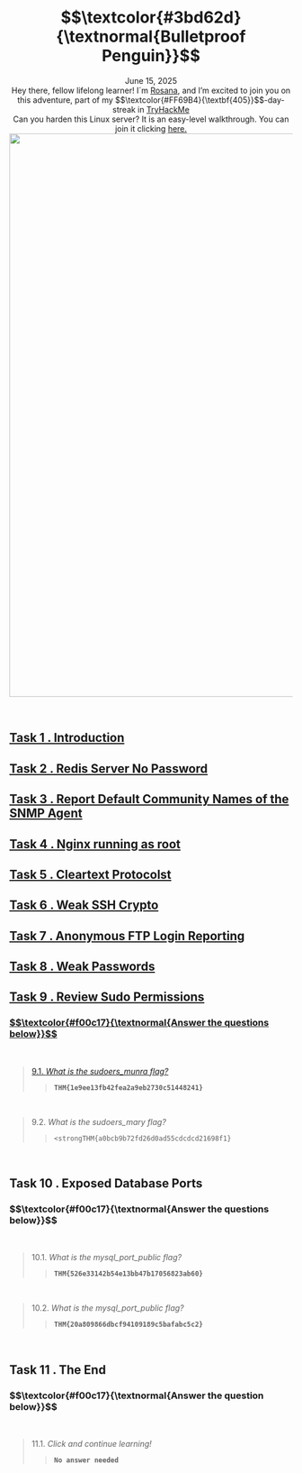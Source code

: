 <h1 align="center"> $$\textcolor{#3bd62d}{\textnormal{Bulletproof Penguin}}$$</h1>
<p align="center">June 15, 2025<br> Hey there, fellow lifelong learner! I´m <a href="https://www.linkedin.com/in/rosanafssantos/">Rosana</a>, and I’m excited to join you on this adventure, part of my $$\textcolor{#FF69B4}{\textbf{405}}$$-day-streak in  <a href="https://tryhackme.com">TryHackMe</a><br>
Can you harden this Linux server? It is an easy-level walkthrough. You can join it clicking <a href="https://tryhackme.com/room/bppenguin"</a>here.<br>
<img width="1000px" src=""></p>

<br>

<h2>Task 1 . Introduction</h2>


<h2>Task 2 . Redis Server No Password</h2>


<h2>Task 3 . Report Default Community Names of the SNMP Agent</h2>


<h2>Task 4 . Nginx running as root</h2>



<h2>Task 5 . Cleartext Protocolst</h2>



<h2>Task 6 . Weak SSH Crypto</h2>



<h2>Task 7 . Anonymous FTP Login Reporting</h2>



<h2>Task 8 . Weak Passwords</h2>



<h2>Task 9 . Review Sudo Permissions</h2>

<h3 align="left"> $$\textcolor{#f00c17}{\textnormal{Answer the questions below}}$$ </h3>
<br>

> 9.1. <em>What is the sudoers_munra flag?</em><br><a id='9.1'></a>
>> <code><strong>THM{1e9ee13fb42fea2a9eb2730c51448241}</strong></code>

<br>

> 9.2. <em>What is the sudoers_mary flag?</em><br><a id='9.2'></a>
>> <code><strongTHM{a0bcb9b72fd26d0ad55cdcdcd21698f1}</strong></code>

<br>


<h2>Task 10 . Exposed Database Ports</h2>

<h3 align="left"> $$\textcolor{#f00c17}{\textnormal{Answer the questions below}}$$ </h3>
<br>

> 10.1. <em>What is the mysql_port_public flag?</em><br><a id='10.1'></a>
>> <code><strong>THM{526e33142b54e13bb47b17056823ab60}</strong></code>

<br>

> 10.2. <em>What is the mysql_port_public flag?</em><br><a id='10.2'></a>
>> <code><strong>THM{20a809866dbcf94109189c5bafabc5c2}</strong></code>

<br>

<h2>Task 11 . The End</h2>

<h3 align="left"> $$\textcolor{#f00c17}{\textnormal{Answer the question below}}$$ </h3>
<br>

> 11.1. <em>Click and continue learning!</em><br><a id='11.1'></a>
>> <code><strong>No answer needed</strong></code>

<br>



